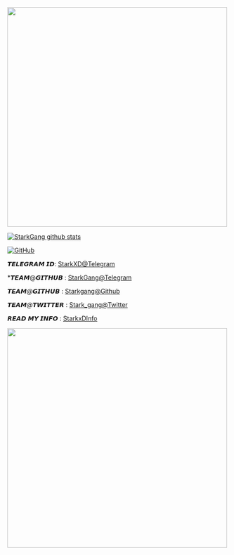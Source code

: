 <img align='centre' src='https://64.media.tumblr.com/a5fe255695dea8a5b8705d1f2009ca55/tumblr_n5hho4IUAe1r922azo1_r1_500.gif' width='500"'>

[![StarkGang github stats](https://github-readme-stats.vercel.app/api?username=StarkGang)](https://github.com/Starkgang)

[![GitHub](https://img.shields.io/badge/dynamic/json?logo=github&label=GitHub+Followers&labelColor=282c34&color=181717&query=%24.data.totalSubs&url=https%3A%2F%2Fapi.spencerwoo.com%2Fsubstats%2F%3Fsource%3Dgithub%26queryKey%3DStarkgang&longCache=true)](https://github.com/Starkgang)

*𝙏𝙀𝙇𝙀𝙂𝙍𝘼𝙈 𝙄𝘿*: [StarkXD@Telegram](https://t.me/starkxD)

*𝙏𝙀𝘼𝙈@𝙂𝙄𝙏𝙃𝙐𝘽 : [StarkGang@Telegram](https://t.me/Starkgang) 

*𝙏𝙀𝘼𝙈@𝙂𝙄𝙏𝙃𝙐𝘽* : [Starkgang@Github](https://github.com/StarkGang)

*𝙏𝙀𝘼𝙈@𝙏𝙒𝙄𝙏𝙏𝙀𝙍* : [Stark_gang@Twitter](https://twitter.com/stark_gang)

𝙍𝙀𝘼𝘿 𝙈𝙔 𝙄𝙉𝙁𝙊 : [StarkxDInfo](https://t.me/StarkxDInfo)



<img align='centre' src='https://telegra.ph/file/db0b776a5934a9b9aed48.jpg' width='500"'>
